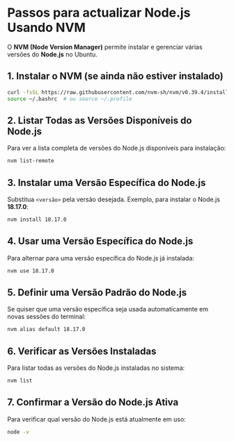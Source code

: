 # Passos para actualizar Node.js Usando NVM

O **NVM (Node Version Manager)** permite instalar e gerenciar várias versões do **Node.js** no Ubuntu.

## **1. Instalar o NVM (se ainda não estiver instalado)**
```bash
curl -fsSL https://raw.githubusercontent.com/nvm-sh/nvm/v0.39.4/install.sh | bash
source ~/.bashrc  # ou source ~/.profile
```

## **2. Listar Todas as Versões Disponíveis do Node.js**
Para ver a lista completa de versões do Node.js disponíveis para instalação:
```bash
nvm list-remote
```

## **3. Instalar uma Versão Específica do Node.js**
Substitua `<versão>` pela versão desejada. Exemplo, para instalar o Node.js **18.17.0**:
```bash
nvm install 18.17.0
```

## **4. Usar uma Versão Específica do Node.js**
Para alternar para uma versão específica do Node.js já instalada:
```bash
nvm use 18.17.0
```

## **5. Definir uma Versão Padrão do Node.js**
Se quiser que uma versão específica seja usada automaticamente em novas sessões do terminal:
```bash
nvm alias default 18.17.0
```

## **6. Verificar as Versões Instaladas**
Para listar todas as versões do Node.js instaladas no sistema:
```bash
nvm list
```

## **7. Confirmar a Versão do Node.js Ativa**
Para verificar qual versão do Node.js está atualmente em uso:
```bash
node -v
```

